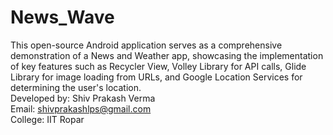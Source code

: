 # News_Wave
This open-source Android application serves as a comprehensive demonstration of a News and Weather app, showcasing the implementation of key features such as Recycler View, Volley Library for API calls, Glide Library for image loading from URLs, and Google Location Services for determining the user's location.<br />
Developed by: Shiv Prakash Verma<br />
Email: shivprakashlps@gmail.com<br />
College: IIT Ropar<br />
